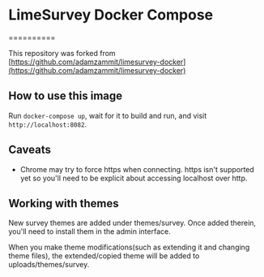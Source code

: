 # LimeSurvey Docker Compose
==========

This repository was forked from [https://github.com/adamzammit/limesurvey-docker](https://github.com/adamzammit/limesurvey-docker)

## How to use this image

Run `docker-compose up`, wait for it to build and run, and visit `http://localhost:8082`.

## Caveats

- Chrome may try to force https when connecting. https isn't supported yet so you'll need to be explicit about accessing localhost over http.

## Working with themes

New survey themes are added under themes/survey. Once added therein, you'll need to install them in the admin interface.

When you make theme modifications(such as extending it and changing theme files), the extended/copied theme will be added to uploads/themes/survey.